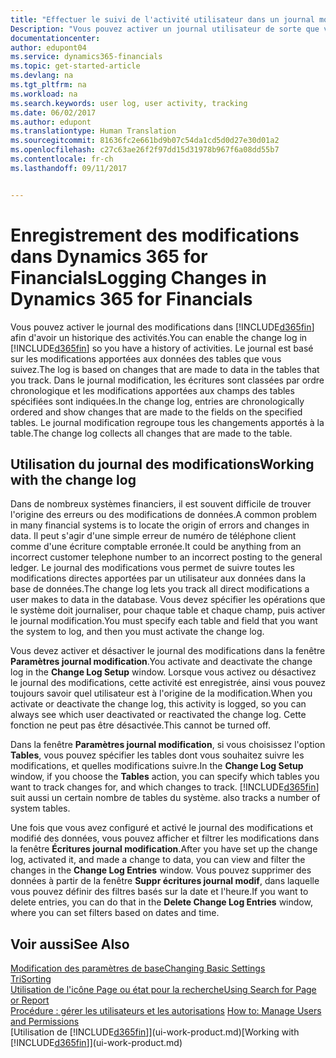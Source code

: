 ```yaml
---
title: "Effectuer le suivi de l'activité utilisateur dans un journal modification| Microsoft Docs"
Description: "Vous pouvez activer un journal utilisateur de sorte que vous avez un historique de toutes les modifications apportées aux données dans les tables suivies."
documentationcenter: 
author: edupont04
ms.service: dynamics365-financials
ms.topic: get-started-article
ms.devlang: na
ms.tgt_pltfrm: na
ms.workload: na
ms.search.keywords: user log, user activity, tracking
ms.date: 06/02/2017
ms.author: edupont
ms.translationtype: Human Translation
ms.sourcegitcommit: 81636fc2e661bd9b07c54da1cd5d0d27e30d01a2
ms.openlocfilehash: c27c63ae26f2f97dd15d31978b967f6a08dd55b7
ms.contentlocale: fr-ch
ms.lasthandoff: 09/11/2017


---
```

# <a name="logging-changes-in-dynamics-365-for-financials"></a><span data-ttu-id="c4ad8-103">Enregistrement des modifications dans Dynamics 365 for Financials</span><span class="sxs-lookup"><span data-stu-id="c4ad8-103">Logging Changes in Dynamics 365 for Financials</span></span>
<span data-ttu-id="c4ad8-104">Vous pouvez activer le journal des modifications dans [!INCLUDE[d365fin](includes/d365fin_md.md)] afin d'avoir un historique des activités.</span><span class="sxs-lookup"><span data-stu-id="c4ad8-104">You can enable the change log in [!INCLUDE[d365fin](includes/d365fin_md.md)] so you have a history of activities.</span></span> <span data-ttu-id="c4ad8-105">Le journal est basé sur les modifications apportées aux données des tables que vous suivez.</span><span class="sxs-lookup"><span data-stu-id="c4ad8-105">The log is based on changes that are made to data in the tables that you track.</span></span> <span data-ttu-id="c4ad8-106">Dans le journal modification, les écritures sont classées par ordre chronologique et les modifications apportées aux champs des tables spécifiées sont indiquées.</span><span class="sxs-lookup"><span data-stu-id="c4ad8-106">In the change log, entries are chronologically ordered and show changes that are made to the fields on the specified tables.</span></span> <span data-ttu-id="c4ad8-107">Le journal modification regroupe tous les changements apportés à la table.</span><span class="sxs-lookup"><span data-stu-id="c4ad8-107">The change log collects all changes that are made to the table.</span></span>  

## <a name="working-with-the-change-log"></a><span data-ttu-id="c4ad8-108">Utilisation du journal des modifications</span><span class="sxs-lookup"><span data-stu-id="c4ad8-108">Working with the change log</span></span>
<span data-ttu-id="c4ad8-109">Dans de nombreux systèmes financiers, il est souvent difficile de trouver l'origine des erreurs ou des modifications de données.</span><span class="sxs-lookup"><span data-stu-id="c4ad8-109">A common problem in many financial systems is to locate the origin of errors and changes in data.</span></span> <span data-ttu-id="c4ad8-110">Il peut s'agir d'une simple erreur de numéro de téléphone client comme d'une écriture comptable erronée.</span><span class="sxs-lookup"><span data-stu-id="c4ad8-110">It could be anything from an incorrect customer telephone number to an incorrect posting to the general ledger.</span></span> <span data-ttu-id="c4ad8-111">Le journal des modifications vous permet de suivre toutes les modifications directes apportées par un utilisateur aux données dans la base de données.</span><span class="sxs-lookup"><span data-stu-id="c4ad8-111">The change log lets you track all direct modifications a user makes to data in the database.</span></span> <span data-ttu-id="c4ad8-112">Vous devez spécifier les opérations que le système doit journaliser, pour chaque table et chaque champ, puis activer le journal modification.</span><span class="sxs-lookup"><span data-stu-id="c4ad8-112">You must specify each table and field that you want the system to log, and then you must activate the change log.</span></span>  

<span data-ttu-id="c4ad8-113">Vous devez activer et désactiver le journal des modifications dans la fenêtre **Paramètres journal modification**.</span><span class="sxs-lookup"><span data-stu-id="c4ad8-113">You activate and deactivate the change log in the **Change Log Setup** window.</span></span> <span data-ttu-id="c4ad8-114">Lorsque vous activez ou désactivez le journal des modifications, cette activité est enregistrée, ainsi vous pouvez toujours savoir quel utilisateur est à l'origine de la modification.</span><span class="sxs-lookup"><span data-stu-id="c4ad8-114">When you activate or deactivate the change log, this activity is logged, so you can always see which user deactivated or reactivated the change log.</span></span> <span data-ttu-id="c4ad8-115">Cette fonction ne peut pas être désactivée.</span><span class="sxs-lookup"><span data-stu-id="c4ad8-115">This cannot be turned off.</span></span>  

<span data-ttu-id="c4ad8-116">Dans la fenêtre **Paramètres journal modification**, si vous choisissez l'option **Tables**, vous pouvez spécifier les tables dont vous souhaitez suivre les modifications, et quelles modifications suivre.</span><span class="sxs-lookup"><span data-stu-id="c4ad8-116">In the **Change Log Setup** window, if you choose the **Tables** action, you can specify which tables you want to track changes for, and which changes to track.</span></span> [!INCLUDE[d365fin](includes/d365fin_md.md)]<span data-ttu-id="c4ad8-117"> suit aussi un certain nombre de tables du système.</span><span class="sxs-lookup"><span data-stu-id="c4ad8-117"> also tracks a number of system tables.</span></span>

<span data-ttu-id="c4ad8-118">Une fois que vous avez configuré et activé le journal des modifications et modifié des données, vous pouvez afficher et filtrer les modifications dans la fenêtre **Écritures journal modification**.</span><span class="sxs-lookup"><span data-stu-id="c4ad8-118">After you have set up the change log, activated it, and made a change to data, you can view and filter the changes in the **Change Log Entries** window.</span></span> <span data-ttu-id="c4ad8-119">Vous pouvez supprimer des données à partir de la fenêtre **Suppr écritures journal modif**, dans laquelle vous pouvez définir des filtres basés sur la date et l'heure.</span><span class="sxs-lookup"><span data-stu-id="c4ad8-119">If you want to delete entries, you can do that in the **Delete Change Log Entries** window, where you can set filters based on dates and time.</span></span>  

## <a name="see-also"></a><span data-ttu-id="c4ad8-120">Voir aussi</span><span class="sxs-lookup"><span data-stu-id="c4ad8-120">See Also</span></span>
[<span data-ttu-id="c4ad8-121">Modification des paramètres de base</span><span class="sxs-lookup"><span data-stu-id="c4ad8-121">Changing Basic Settings</span></span>](ui-change-basic-settings.md)  
[<span data-ttu-id="c4ad8-122">Tri</span><span class="sxs-lookup"><span data-stu-id="c4ad8-122">Sorting</span></span>](ui-sorting.md)  
[<span data-ttu-id="c4ad8-123">Utilisation de l'icône Page ou état pour la recherche</span><span class="sxs-lookup"><span data-stu-id="c4ad8-123">Using Search for Page or Report</span></span>](ui-search.md)  
<span data-ttu-id="c4ad8-124">[Procédure : gérer les utilisateurs et les autorisations](ui-how-users-permissions.md)  </span><span class="sxs-lookup"><span data-stu-id="c4ad8-124">[How to: Manage Users and Permissions](ui-how-users-permissions.md)  </span></span>  
<span data-ttu-id="c4ad8-125">[Utilisation de [!INCLUDE[d365fin](includes/d365fin_md.md)]](ui-work-product.md)</span><span class="sxs-lookup"><span data-stu-id="c4ad8-125">[Working with [!INCLUDE[d365fin](includes/d365fin_md.md)]](ui-work-product.md)</span></span>  

